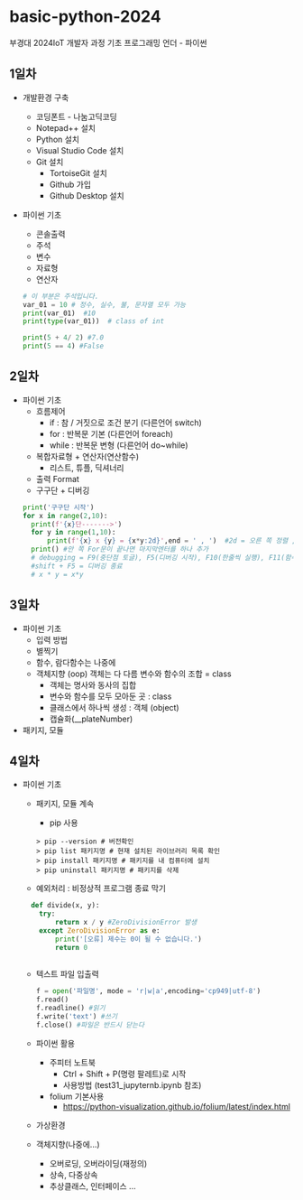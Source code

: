 # basic-python-2024
부경대 2024IoT 개발자 과정 기초 프로그래밍 언더 - 파이썬


## 1일차
- 개발환경 구축
  - 코딩폰트 - 나눔고딕코딩
  - Notepad++ 설치
  - Python 설치
  - Visual Studio Code 설치
  - Git 설치
    - TortoiseGit 설치
    - Github 가입
    - Github Desktop 설치
    
- 파이썬 기초
  - 콘솔출력
  - 주석
  - 변수
  - 자료형
  - 연산자 

  ```python
  # 이 부분은 주석입니다.
  var_01 = 10 # 정수, 실수, 불, 문자열 모두 가능
  print(var_01)  #10
  print(type(var_01))  # class of int

  print(5 + 4/ 2) #7.0
  print(5 == 4) #False
  ```
  
## 2일차
- 파이썬 기초
  - 흐름제어
    - if : 참 / 거짓으로 조건 분기 (다른언어 switch)
    - for : 반복문 기본 (다른언어 foreach)
    - while : 반복문 변형 (다른언어 do~while)
  - 복합자료형 + 연산자(연산함수)
    - 리스트, 튜플, 딕셔너리
  - 출력 Format
  - 구구단 + 디버깅
  ```python
  print('구구단 시작')
  for x in range(2,10):
    print(f'{x}단------->')
    for y in range(1,10):
        print(f'{x} x {y} = {x*y:2d}',end = ' , ')  #2d = 오른 쪽 정렬 , end = 엔터대신 공백으로 변경
    print() #안 쪽 For문이 끝나면 마지막엔터를 하나 추가
    # debugging = F9(중단점 토글), F5(디버깅 시작), F10(한줄씩 실행), F11(함수안으로 진입)
    #shift + F5 = 디버깅 종료
    # x * y = x*y

  ```

## 3일차
- 파이썬 기초
  - 입력 방법
  - 별찍기
  - 함수, 람다함수는 나중에
  - 객체지향 (oop) 객체는 다 다름 변수와 함수의 조합 = class
    - 객체는 명사와 동사의 집합
    - 변수와 함수를 모두 모아둔 곳 : class
    - 클래스에서 하나씩 생성 : 객체 (object)
    - 캡슐화(__plateNumber)
- 패키지, 모듈

## 4일차
- 파이썬 기초
  - 패키지, 모듈 계속
    - pip 사용

    ```Shell
    > pip --version # 버전확인
    > pip list 패키지명 # 현재 설치된 라이브러리 목록 확인
    > pip install 패키지명 # 패키지를 내 컴퓨터에 설치
    > pip uninstall 패키지명 # 패키지를 삭제
    
    ```

    
  - 예외처리 : 비정상적 프로그램 종료 막기
  ```python
    def divide(x, y):
      try:
          return x / y #ZeroDivisionError 발생
      except ZeroDivisionError as e:
          print('[오류] 제수는 0이 될 수 없습니다.')
          return 0 
      
    ```
  - 텍스트 파일 입출력

    ```python
    f = open('파일명', mode = 'r|w|a',encoding='cp949|utf-8')
    f.read()
    f.readline() #읽기
    f.write('text') #쓰기
    f.close() #파일은 반드시 닫는다
    
    ```
  - 파이썬 활용
    - 주피터 노트북
      - Ctrl + Shift + P(명령 팔레트)로 시작
      - 사용방법 (test31_jupyternb.ipynb 참조)
    - folium 기본사용
      - https://python-visualization.github.io/folium/latest/index.html


  - 가상환경
  - 객체지향(나중에...)
    - 오버로딩, 오버라이딩(재정의)
    - 상속, 다중상속
    - 추상클래스, 인터페이스 ...

